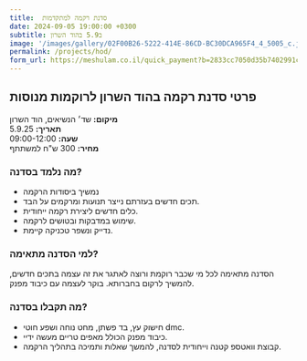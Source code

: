 ```yaml
---
title:  סדנת רקמה למתקדמות
date: 2024-09-05 19:00:00 +0300
subtitle: ב5.9 בהוד השרון 
image: '/images/gallery/02F00B26-5222-414E-86CD-BC30DCA965F4_4_5005_c.jpeg'
permalink: /projects/hod/
form_url: https://meshulam.co.il/quick_payment?b=2833cc7050d35b7402991cf22bff1b17
---
```


## פרטי סדנת רקמה בהוד השרון לרוקמות מנוסות

**מיקום:** שד׳ הנשיאים, הוד השרון  
**תאריך:** 5.9.25  
**שעה:** 09:00-12:00  
**מחיר:** 300 ש"ח למשתתף  

### מה נלמד בסדנה?

- נמשיך ביסודות הרקמה
- תכים חדשים בעזרתם נייצר תנועות ומרקמים על הבד.
- כלים חדשים ליצירת רקמה ייחודית.
- שימוש במדבקות ובטושים לרקמה.
- נדייק ונשפר טכניקה קיימת.

### למי הסדנה מתאימה?

הסדנה מתאימה לכל מי שכבר רוקמת ורוצה לאתגר את זה עצמה בתכים חדשים, להמשיך לרקום בחברותא. בוקר לעצמה עם כיבוד מפנק.

### מה תקבלו בסדנה?

- חישוק עץ, בד פשתן, מחט נוחה ושפע חוטי dmc.
- כיבוד מפנק הכולל מאפים טריים מעשה ידיי.
- קבוצת וואטספ קטנה וייחודית לסדנה, להמשך שאלות ותמיכה בתהליך הרקמה.


